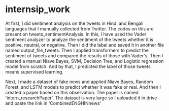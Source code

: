 # internsip_work
At first, I did sentiment analysis on the tweets in Hindi and Bengali languages that I manually collected from Twitter. The codes on this are present on tweets_sentimentAnalysis.
In this, I have used the Vader sentiment analyzer to analyze the sentiment of the tweets whether it is positive, neutral, or negative. Then I did the label and saved it in another file named output_file_tweets.
Then I applied transformers to predict the sentiment of tweets and compared the results of those with Vader's.
Then I created a manual Niave Bayes, SVM, Decision Tree, and Logistic regression model from scratch. And by that, I predicted the label of those tweets means supervised learning.

Next, I made a dataset of fake news and applied Niave Bayes, Random Forest, and LSTM models to predict whether it was fake or real. And then I created a paper based on this observation. The paper is named 'intern_researchPaper'. The dataset is very large so I uploaded it in drive and paste the link in 'CombinedENGHINnews'
